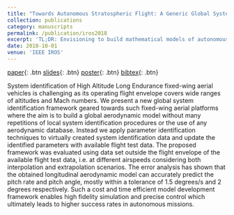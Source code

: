 ```yaml
---
title: "Towards Autonomous Stratospheric Flight: A Generic Global System Identification Framework for Fixed-Wing Platforms"
collection: publications
category: manuscripts
permalink: /publication/iros2018
excerpt: 'TL;DR: Envisioning to build mathematical models of autonomous stratospheric flight.'
date: 2018-10-01
venue: 'IEEE IROS'
---
```


[paper](https://ieeexplore.ieee.org/abstract/document/8594126){: .btn [slides](/files/publications/IROS2018slide.pdf){: .btn} [poster](/files/publications/IROS2018.pdf){: .btn} [bibtex](/files/publications/iros2018.bib){: .btn}

System identification of High Altitude Long Endurance fixed-wing aerial vehicles is challenging as its operating flight envelope covers wide ranges of altitudes and Mach numbers. We present a new global system identification framework geared towards such fixed-wing aerial platforms where the aim is to build a global aerodynamic model without many repetitions of local system identification procedures or the use of any aerodynamic database. Instead we apply parameter identification techniques to virtually created system identification data and update the identified parameters with available flight test data. The proposed framework was evaluated using data set outside the flight envelope of the available flight test data, i.e. at different airspeeds considering both interpolation and extrapolation scenarios. The error analysis has shown that the obtained longitudinal aerodynamic model can accurately predict the pitch rate and pitch angle, mostly within a tolerance of 1.5 degrees/s and 2 degrees respectively. Such a cost and time efficient model development framework enables high fidelity simulation and precise control which ultimately leads to higher success rates in autonomous missions.
